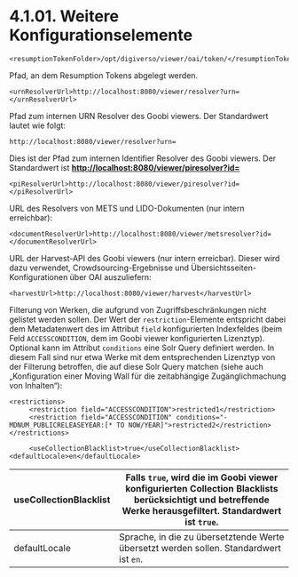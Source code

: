 # 4.1.01. Weitere Konfigurationselemente

```text
<resumptionTokenFolder>/opt/digiverso/viewer/oai/token/</resumptionTokenFolder>
```

Pfad, an dem Resumption Tokens abgelegt werden.  


```text
<urnResolverUrl>http://localhost:8080/viewer/resolver?urn=</urnResolverUrl>
```

Pfad zum internen URN Resolver des Goobi viewers. Der Standardwert lautet wie folgt:   


```text
http://localhost:8080/viewer/resolver?urn=
```

Dies ist der Pfad zum internen Identifier Resolver des Goobi viewers. Der Standardwert ist [**http://localhost:8080/viewer/piresolver?id=**](http://localhost:8080/viewer/piresolver?id=**.**********)  


```text
<piResolverUrl>http://localhost:8080/viewer/piresolver?id=</piResolverUrl>
```

URL des Resolvers von METS und LIDO-Dokumenten \(nur intern erreichbar\):  


```text
<documentResolverUrl>http://localhost:8080/viewer/metsresolver?id=</documentResolverUrl>
```

URL der Harvest-API des Goobi viewers \(nur intern erreicbar\). Dieser wird dazu verwendet, Crowdsourcing-Ergebnisse und Übersichtsseiten-Konfigurationen über OAI auszuliefern:  


```text
<harvestUrl>http://localhost:8080/viewer/harvest</harvestUrl>
```

Filterung von Werken, die aufgrund von Zugriffsbeschränkungen nicht gelistet werden sollen. Der Wert der `restriction`-Elemente entspricht dabei dem Metadatenwert des im Attribut `field` konfigurierten Indexfeldes \(beim Feld `ACCESSCONDITION`, dem im Goobi viewer konfigurierten Lizenztyp\). Optional kann im Attribut `conditions` eine Solr Query definiert werden. In diesem Fall sind nur etwa Werke mit dem entsprechenden Lizenztyp von der Filterung betroffen, die auf diese Solr Query matchen \(siehe auch „Konfiguration einer Moving Wall für die zeitabhängige Zugänglichmachung von Inhalten“\):

```markup
<restrictions>
     <restriction field="ACCESSCONDITION">restricted1</restriction>
     <restriction field="ACCESSCONDITION" conditions="-MDNUM_PUBLICRELEASEYEAR:[* TO NOW/YEAR]">restricted2</restriction>
</restrictions>
```

```text
     <useCollectionBlacklist>true</useCollectionBlacklist>
<defaultLocale>en</defaultLocale>
```



| useCollectionBlacklist | Falls `true`, wird die im Goobi viewer konfigurierten Collection Blacklists berücksichtigt und betreffende Werke herausgefiltert. Standardwert ist `true`. |
| --- | --- |
| defaultLocale | Sprache, in die zu übersetztende Werte übersetzt werden sollen. Standardwert ist `en`.  |

